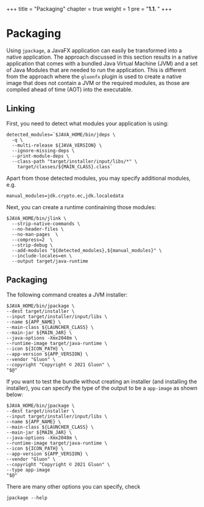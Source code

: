 +++
title = "Packaging"
chapter = true
weight = 1
pre = "<b>1.1. </b>"
+++

# Packaging

Using `jpackage`, a JavaFX application can easily be transformed into a native application.
The approach discussed in this section results in a native application that comes with a
bundled Java Virtual Machine (JVM) and a set of Java Modules that are needed to run the
application.
This is different from the approach where the `gluonfx` plugin is used to create a native
image that does not contain a JVM or the required modules, as those are compiled ahead of
time (AOT) into the executable.

## Linking

First, you need to detect what modules your application is using:
```
detected_modules=`$JAVA_HOME/bin/jdeps \
  -q \
  --multi-release ${JAVA_VERSION} \
  --ignore-missing-deps \
  --print-module-deps \
  --class-path "target/installer/input/libs/*" \
    target/classes/${MAIN_CLASS}.class`
```

Apart from those detected modules, you may specify additional modules, e.g.
```
manual_modules=jdk.crypto.ec,jdk.localedata
```

Next, you can create a runtime continaining those modules:
```
$JAVA_HOME/bin/jlink \
  --strip-native-commands \
  --no-header-files \
  --no-man-pages  \
  --compress=2  \
  --strip-debug \
  --add-modules "${detected_modules},${manual_modules}" \
  --include-locales=en \
  --output target/java-runtime
```

## Packaging

The following command creates a JVM installer:

```
$JAVA_HOME/bin/jpackage \
--dest target/installer \
--input target/installer/input/libs \
--name ${APP_NAME} \
--main-class ${LAUNCHER_CLASS} \
--main-jar ${MAIN_JAR} \
--java-options -Xmx2048m \
--runtime-image target/java-runtime \
--icon ${ICON_PATH} \
--app-version ${APP_VERSION} \
--vendor "Gluon" \
--copyright "Copyright © 2021 Gluon" \
"$@"
```

If you want to test the bundle without creating an installer (and installing the installer),
you can specify the type of the output to be a `app-image` as shown below:

```
$JAVA_HOME/bin/jpackage \
--dest target/installer \
--input target/installer/input/libs \
--name ${APP_NAME} \
--main-class ${LAUNCHER_CLASS} \
--main-jar ${MAIN_JAR} \
--java-options -Xmx2048m \
--runtime-image target/java-runtime \
--icon ${ICON_PATH} \
--app-version ${APP_VERSION} \
--vendor "Gluon" \
--copyright "Copyright © 2021 Gluon" \
--type app-image
"$@"
```

There are many other options you can specify, check
```
jpackage --help
```
